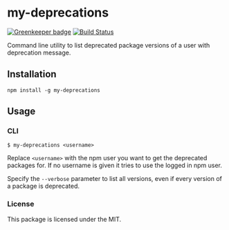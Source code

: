# my-deprecations

[![Greenkeeper badge](https://badges.greenkeeper.io/freaktechnik/my-deprecations.svg)](https://greenkeeper.io/) [![Build Status](https://travis-ci.org/freaktechnik/my-deprecations.svg?branch=master)](https://travis-ci.org/freaktechnik/my-deprecations)

Command line utility to list deprecated package versions of a user with deprecation
message.

## Installation
```
npm install -g my-deprecations
```

## Usage
### CLI
```
$ my-deprecations <username>
```

Replace `<username>` with the npm user you want to get the deprecated packages for.
If no username is given it tries to use the logged in npm user.

Specify the `--verbose` parameter to list all versions, even if every version of
a package is deprecated.

### License
This package is licensed under the MIT.
